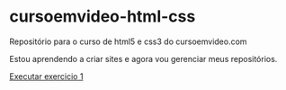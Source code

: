 # cursoemvideo-html-css

 Repositório para o curso de html5 e css3 do cursoemvideo.com

Estou aprendendo a criar sites e agora vou gerenciar meus repositórios.

<a href="https://osvaldo53.github.io/cursoemvideo-html-css/exercicios/ex001/index.html">Executar exercicio 1</a>